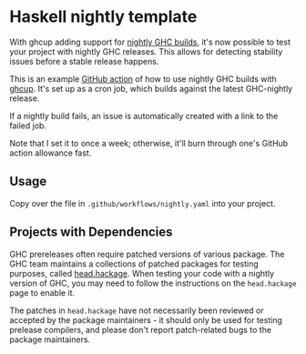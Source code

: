 # Haskell nightly template
With ghcup adding support for [nightly GHC builds](https://github.com/haskell/ghcup-hs/pull/825),
it's now possible to test your project with nightly GHC releases.
This allows for detecting stability issues before a stable release happens.

This is an example [GitHub action](https://github.com/features/actions)
of how to use nightly GHC builds
with [ghcup](https://www.haskell.org/ghcup/).
It's set up as a cron job,
which builds against the latest GHC-nightly release.

If a nightly build fails, an issue is automatically created
with a link to the failed job.

Note that I set it to once a week; otherwise, it'll burn
through one's GitHub action allowance fast.

## Usage
Copy over the file in `.github/workflows/nightly.yaml`
into your project.

## Projects with Dependencies

GHC prereleases often require patched versions of various package.
The GHC team maintains a collections of patched packages for
testing purposes, called [head.hackage](https://ghc.gitlab.haskell.org/head.hackage/).
When testing your code with a nightly version of GHC, you may need
to follow the instructions on the `head.hackage` page to enable it.

The patches in `head.hackage` have not necessarily been reviewed
or accepted by the package maintainers - it should only be used for
testing prelease compilers, and please don't report patch-related bugs
to the package maintainers.
